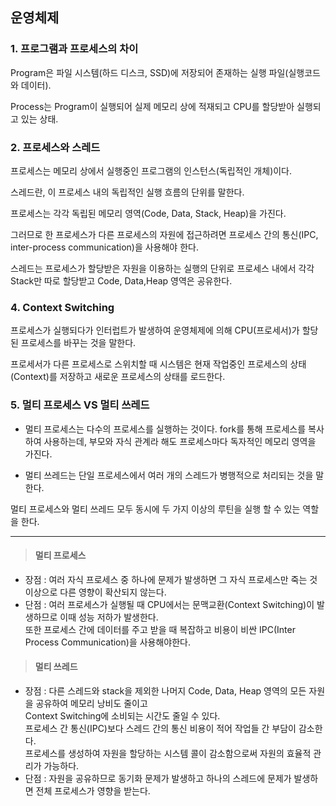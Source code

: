 ## 운영체제

### 1. 프로그램과 프로세스의 차이

Program은 파일 시스템(하드 디스크, SSD)에 저장되어 존재하는 실행 파일(실행코드와 데이터).

Process는 Program이 실행되어 실제 메모리 상에 적재되고 CPU를 할당받아 실행되고 있는 상태.


### 2. 프로세스와 스레드

프로세스는 메모리 상에서 실행중인 프로그램의 인스턴스(독립적인 개체)이다.

스레드란,  이 프로세스 내의 독립적인 실행 흐름의 단위를 말한다.


프로세스는 각각 독립된 메모리 영역(Code, Data, Stack, Heap)을 가진다.

그러므로 한 프로세스가 다른 프로세스의 자원에 접근하려면 프로세스 간의 통신(IPC, inter-process communication)을 사용해야 한다.

스레드는 프로세스가 할당받은 자원을 이용하는 실행의 단위로 
프로세스 내에서 각각 Stack만 따로 할당받고 Code, Data,Heap 영역은 공유한다.

### 4. Context Switching
프로세스가 실행되다가 인터럽트가 발생하여 운영체제에 의해 CPU(프로세서)가 할당된 프로세스를 바꾸는 것을 말한다.

프로세서가 다른 프로세스로 스위치할 때 시스템은 현재 작업중인 프로세스의 상태(Context)를 저장하고 새로운 프로세스의 상태를 로드한다.

### 5. 멀티 프로세스 VS 멀티 쓰레드


+ 멀티 프로세스는 다수의 프로세스를 실행하는 것이다. fork를 통해 프로세스를 복사하여 사용하는데, 부모와 자식 관계라 해도 프로세스마다 독자적인 메모리 영역을 가진다.

+ 멀티 쓰레드는 단일 프로세스에서 여러 개의 스레드가 병행적으로 처리되는 것을 말한다.

멀티 프로세스와 멀티 쓰레드 모두 동시에 두 가지 이상의 루틴을 실행 할 수 있는 역할을 한다.

---
> ####  멀티 프로세스
- 장점 : 여러 자식 프로세스 중 하나에 문제가 발생하면 그 자식 프로세스만 죽는 것 이상으로 다른 영향이 확산되지 않는다.
- 단점 : 여러 프로세스가 실행될 때 CPU에서는 문맥교환(Context Switching)이 발생하므로 이때 성능 저하가 발생한다. </br> 또한 프로세스 간에 데이터를 주고 받을 때 복잡하고 비용이 비싼 IPC(Inter Process Communication)을 사용해야한다.

> ####   멀티 쓰레드
- 장점 : 다른 스레드와 stack을 제외한 나머지 Code, Data, Heap 영역의 모든 자원을 공유하여 메모리 낭비도 줄이고 </br>Context Switching에 소비되는 시간도 줄일 수 있다. 
  </br>프로세스 간 통신(IPC)보다 스레드 간의 통신 비용이 적어 작업들 간 부담이 감소한다.
  </br>프로세스를 생성하여 자원을 할당하는 시스템 콜이 감소함으로써 자원의 효율적 관리가 가능하다.
- 단점 : 자원을 공유하므로 동기화 문제가 발생하고 하나의 스레드에 문제가 발생하면 전체 프로세스가 영향을 받는다.
